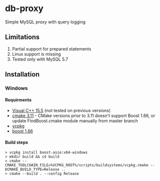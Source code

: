 # db-proxy
Simple MySQL proxy with query logging

## Limitations
1. Partial support for prepared statements
2. Linux support is missing
3. Tested only with MySQL 5.7

## Installation
### Windows

#### Requirments
* [Visual C++ 15.5](https://docs.microsoft.com/en-us/visualstudio/install/install-visual-studio) (not tested on previous versions)
* [cmake 3.11](https://cmake.org) - CMake versions prior to 3.11 doesn't support Boost 1.66, or update FindBoost.cmake module manually from master branch
* [vcpkg](https://github.com/Microsoft/vcpkg)
* [boost 1.66](https://boost.org)

#### Build steps
```console
> vcpkg install boost-asio:x64-windows
> mkdir build && cd build
> cmake --CMAKE_TOOLCHAIN_FILE=%VCPKG_ROOT%/scripts/buildsystems/vcpkg.cmake --DCMAKE_BUILD_TYPE=Release ..
> cmake --build . --config Release
```
